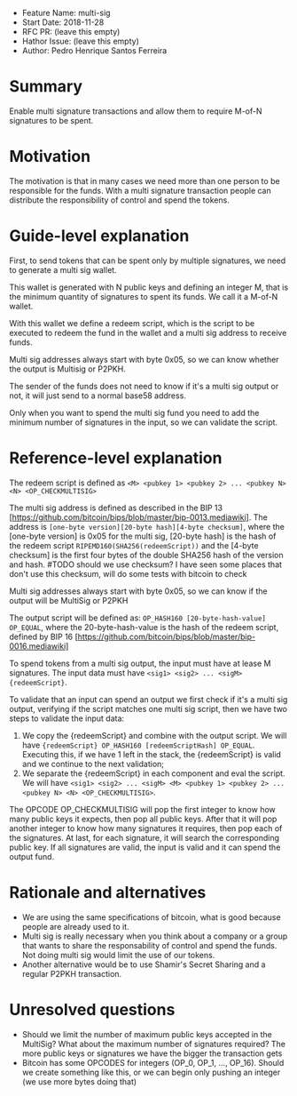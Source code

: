 - Feature Name: multi-sig
- Start Date: 2018-11-28
- RFC PR: (leave this empty)
- Hathor Issue: (leave this empty)
- Author: Pedro Henrique Santos Ferreira

# Summary
[summary]: #summary

Enable multi signature transactions and allow them to require M-of-N signatures to be spent.

# Motivation
[motivation]: #motivation

The motivation is that in many cases we need more than one person to be responsible for the funds. With a multi signature transaction people can distribute the responsibility of control and spend the tokens.

# Guide-level explanation
[guide-level-explanation]: #guide-level-explanation

First, to send tokens that can be spent only by multiple signatures, we need to generate a multi sig wallet.

This wallet is generated with N public keys and defining an integer M, that is the minimum quantity of signatures to spent its funds. We call it a M-of-N wallet.

With this wallet we define a redeem script, which is the script to be executed to redeem the fund in the wallet and a multi sig address to receive funds.

Multi sig addresses always start with byte 0x05, so we can know whether the output is Multisig or P2PKH.

The sender of the funds does not need to know if it's a multi sig output or not, it will just send to a normal base58 address.

Only when you want to spend the multi sig fund you need to add the minimum number of signatures in the input, so we can validate the script.

# Reference-level explanation
[reference-level-explanation]: #reference-level-explanation

The redeem script is defined as `<M> <pubkey 1> <pubkey 2> ... <pubkey N> <N> <OP_CHECKMULTISIG>`

The multi sig address is defined as described in the BIP 13 [https://github.com/bitcoin/bips/blob/master/bip-0013.mediawiki]. The address is `[one-byte version][20-byte hash][4-byte checksum]`, where the [one-byte version] is 0x05 for the multi sig, [20-byte hash] is the hash of the redeem script `RIPEMD160(SHA256(redeemScript))` and the [4-byte checksum] is the first four bytes of the double SHA256 hash of the version and hash. #TODO should we use checksum? I have seen some places that don't use this checksum, will do some tests with bitcoin to check

Multi sig addresses always start with byte 0x05, so we can know if the output will be MultiSig or P2PKH

The output script will be defined as: `OP_HASH160 [20-byte-hash-value] OP_EQUAL`, where the 20-byte-hash-value is the hash of the redeem script, defined by BIP 16 [https://github.com/bitcoin/bips/blob/master/bip-0016.mediawiki]

To spend tokens from a multi sig output, the input must have at lease M signatures. The input data must have `<sig1> <sig2> ... <sigM> {redeemScript}`.

To validate that an input can spend an output we first check if it's a multi sig output, verifying if the script matches one multi sig script, then we have two steps to validate the input data:

1. We copy the {redeemScript} and combine with the output script. We will have `{redeemScript} OP_HASH160 [redeemScriptHash] OP_EQUAL`. Executing this, if we have 1 left in the stack, the {redeemScript} is valid and we continue to the next validation;
2. We separate the {redeemScript} in each component and eval the script. We will have `<sig1> <sig2> ... <sigM> <M> <pubkey 1> <pubkey 2> ... <pubkey N> <N> <OP_CHECKMULTISIG>`. 

The OPCODE OP_CHECKMULTISIG will pop the first integer to know how many public keys it expects, then pop all public keys. After that it will pop another integer to know how many signatures it requires, then pop each of the signatures. At last, for each signature, it will search the corresponding public key. If all signatures are valid, the input is valid and it can spend the output fund.

# Rationale and alternatives
[rationale-and-alternatives]: #rationale-and-alternatives

- We are using the same specifications of bitcoin, what is good because people are already used to it.
- Multi sig is really necessary when you think about a company or a group that wants to share the responsability of control and spend the funds. Not doing multi sig would limit the use of our tokens.
- Another alternative would be to use Shamir's Secret Sharing and a regular P2PKH transaction.

# Unresolved questions
[unresolved-questions]: #unresolved-questions

- Should we limit the number of maximum public keys accepted in the MultiSig? What about the maximum number of signatures required? The more public keys or signatures we have the bigger the transaction gets
- Bitcoin has some OPCODES for integers (OP_0, OP_1, ..., OP_16). Should we create something like this, or we can begin only pushing an integer (we use more bytes doing that)